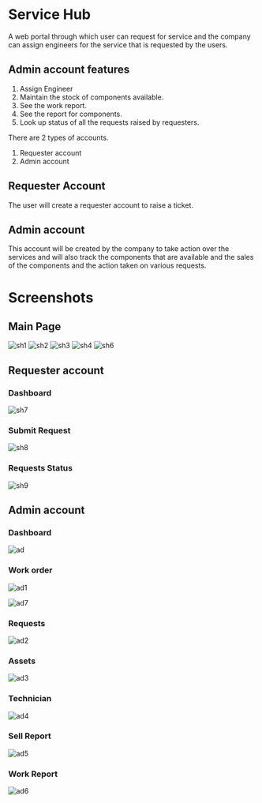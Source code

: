 # Service Hub
A web portal through which user can request for service and the company can assign engineers for the service that is requested by the users.

## Admin account features
1. Assign Engineer
2. Maintain the stock of components available.
3. See the work report.
4. See the report for components.
5. Look up status of all the requests raised by requesters.

There are 2 types of accounts.
1. Requester account
2. Admin account

## Requester Account
The user will create a requester account to raise a ticket.

## Admin account
This account will be created by the company to take action over the services and will also track the components that are available and the sales of the components and the action taken on various requests.

# Screenshots

## Main Page

![sh1](https://github.com/PradumnSrivastava/Service_Hub-Final-Year-Project-2024/assets/131151467/9c391347-c0cb-4188-a163-70579e08d216)
![sh2](https://github.com/PradumnSrivastava/Service_Hub-Final-Year-Project-2024/assets/131151467/453d7d70-3ea5-40d9-8ad7-453b026f7cf7)
![sh3](https://github.com/PradumnSrivastava/Service_Hub-Final-Year-Project-2024/assets/131151467/5611ef79-5f86-4f25-96af-d695d46804f1)
![sh4](https://github.com/PradumnSrivastava/Service_Hub-Final-Year-Project-2024/assets/131151467/c66a7c1d-ecac-4eb9-9f44-97357f11b208)
![sh6](https://github.com/PradumnSrivastava/Service_Hub-Final-Year-Project-2024/assets/131151467/2d7f5c3f-f684-454e-95b6-0d471e832e5a)

## Requester account
### Dashboard
![sh7](https://github.com/PradumnSrivastava/Service_Hub-Final-Year-Project-2024/assets/131151467/16f1295b-8827-4a68-aa1c-b8f21081ecba)


### Submit Request
![sh8](https://github.com/PradumnSrivastava/Service_Hub-Final-Year-Project-2024/assets/131151467/e022edd3-f04c-47db-987c-5a9a2329183c)


### Requests Status
![sh9](https://github.com/PradumnSrivastava/Service_Hub-Final-Year-Project-2024/assets/131151467/e6b46a6c-4bc6-4fbc-bf1f-0329b0a1610c)



## Admin account
### Dashboard
![ad](https://github.com/PradumnSrivastava/Service_Hub-Final-Year-Project-2024/assets/131151467/df328d78-898a-4ce2-a723-2885ed9617d4)



### Work order
![ad1](https://github.com/PradumnSrivastava/Service_Hub-Final-Year-Project-2024/assets/131151467/329c7060-e623-4534-ba98-a51b891e1edf)

![ad7](https://github.com/PradumnSrivastava/Service_Hub-Final-Year-Project-2024/assets/131151467/2936b064-0b56-4276-a793-feb6a0aa109e)


### Requests
![ad2](https://github.com/PradumnSrivastava/Service_Hub-Final-Year-Project-2024/assets/131151467/30214905-16ff-41ad-ba4d-74e6d8ea3149)


### Assets
![ad3](https://github.com/PradumnSrivastava/Service_Hub-Final-Year-Project-2024/assets/131151467/e079e7d4-3cba-414b-a0c0-6badc9e8965a)


### Technician
![ad4](https://github.com/PradumnSrivastava/Service_Hub-Final-Year-Project-2024/assets/131151467/4e0069dd-73cd-40e1-801f-394b8eee4306)


### Sell Report
![ad5](https://github.com/PradumnSrivastava/Service_Hub-Final-Year-Project-2024/assets/131151467/74389f9b-c808-45a6-bfb4-aa075f109b60)


### Work Report
![ad6](https://github.com/PradumnSrivastava/Service_Hub-Final-Year-Project-2024/assets/131151467/797a4481-8866-4bab-a4e5-74e4a73c664a)

